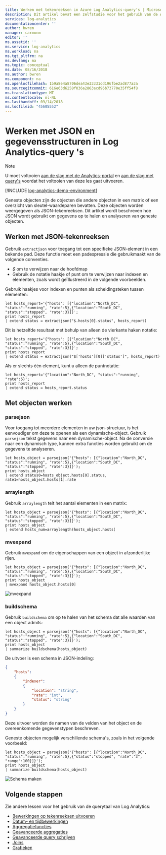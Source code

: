 ```yaml
---
title: Werken met tekenreeksen in Azure Log Analytics-query's | Microsoft Docs
description: Dit artikel bevat een zelfstudie voor het gebruik van de Analytics-portal voor het schrijven van query's in Log Analytics.
services: log-analytics
documentationcenter: ''
author: bwren
manager: carmonm
editor: ''
ms.assetid: ''
ms.service: log-analytics
ms.workload: na
ms.tgt_pltfrm: na
ms.devlang: na
ms.topic: conceptual
ms.date: 08/16/2018
ms.author: bwren
ms.component: na
ms.openlocfilehash: 1b9a8e4a8706dea43e33331cd196fbe2ad877a3a
ms.sourcegitcommit: 616e63d6258f036a2863acd96b73770e35ff54f8
ms.translationtype: MT
ms.contentlocale: nl-NL
ms.lasthandoff: 09/14/2018
ms.locfileid: "45605552"
---
```

# <a name="working-with-json-and-data-structures-in-log-analytics-queries"></a>Werken met JSON en gegevensstructuren in Log Analytics-query 's

> [!NOTE]
> U moet voltooien [aan de slag met de Analytics-portal](get-started-analytics-portal.md) en [aan de slag met query's](get-started-queries.md) voordat het voltooien van deze les gaat uitvoeren.

[!INCLUDE [log-analytics-demo-environment](../../../includes/log-analytics-demo-environment.md)]

Geneste objecten zijn de objecten die andere objecten in een matrix of een overzicht van sleutel-waardeparen bevatten. Deze objecten worden weergegeven als JSON-tekenreeksen. Dit artikel wordt beschreven hoe JSON wordt gebruikt om gegevens op te halen en analyseren van geneste objecten.

## <a name="working-with-json-strings"></a>Werken met JSON-tekenreeksen
Gebruik `extractjson` voor toegang tot een specifieke JSON-element in een bekende pad. Deze functie moet een padexpressie die gebruikmaakt van de volgende conventies.

- _$_ om te verwijzen naar de hoofdmap
- Gebruik de notatie haakje of punt om te verwijzen naar indexen en elementen, zoals wordt geïllustreerd in de volgende voorbeelden.


Gebruik haakjes voor indexen en punten als scheidingsteken tussen elementen:

```KQL
let hosts_report='{"hosts": [{"location":"North_DC", "status":"running", "rate":5},{"location":"South_DC", "status":"stopped", "rate":3}]}';
print hosts_report
| extend status = extractjson("$.hosts[0].status", hosts_report)
```

Dit is hetzelfde resultaat met behulp van alleen de vierkante haken notatie:

```KQL
let hosts_report='{"hosts": [{"location":"North_DC", "status":"running", "rate":5},{"location":"South_DC", "status":"stopped", "rate":3}]}';
print hosts_report 
| extend status = extractjson("$['hosts'][0]['status']", hosts_report)
```

Als er slechts één element, kunt u alleen de puntnotatie:

```KQL
let hosts_report='{"location":"North_DC", "status":"running", "rate":5}';
print hosts_report 
| extend status = hosts_report.status
```


## <a name="working-with-objects"></a>Met objecten werken

### <a name="parsejson"></a>parsejson
Voor toegang tot meerdere elementen in uw json-structuur, is het eenvoudiger om deze te openen als een dynamische-object. Gebruik `parsejson` tekst gegevens naar een dynamische-object. Na de conversie naar een dynamisch type, kunnen extra functies worden gebruikt om de gegevens te analyseren.

```KQL
let hosts_object = parsejson('{"hosts": [{"location":"North_DC", "status":"running", "rate":5},{"location":"South_DC", "status":"stopped", "rate":3}]}');
print hosts_object 
| extend status0=hosts_object.hosts[0].status, rate1=hosts_object.hosts[1].rate
```



### <a name="arraylength"></a>arraylength
Gebruik `arraylength` telt het aantal elementen in een matrix:

```KQL
let hosts_object = parsejson('{"hosts": [{"location":"North_DC", "status":"running", "rate":5},{"location":"South_DC", "status":"stopped", "rate":3}]}');
print hosts_object 
| extend hosts_num=arraylength(hosts_object.hosts)
```

### <a name="mvexpand"></a>mvexpand
Gebruik `mvexpand` om de eigenschappen van een object in afzonderlijke rijen.

```KQL
let hosts_object = parsejson('{"hosts": [{"location":"North_DC", "status":"running", "rate":5},{"location":"South_DC", "status":"stopped", "rate":3}]}');
print hosts_object 
| mvexpand hosts_object.hosts[0]
```

![mvexpand](media/json-data-structures/mvexpand.png)

### <a name="buildschema"></a>buildschema
Gebruik `buildschema` om op te halen van het schema dat alle waarden van een object admits:

```KQL
let hosts_object = parsejson('{"hosts": [{"location":"North_DC", "status":"running", "rate":5},{"location":"South_DC", "status":"stopped", "rate":3}]}');
print hosts_object 
| summarize buildschema(hosts_object)
```

De uitvoer is een schema in JSON-indeling:
```json
{
    "hosts":
    {
        "indexer":
        {
            "location": "string",
            "rate": "int",
            "status": "string"
        }
    }
}
```
Deze uitvoer worden de namen van de velden van het object en de overeenkomende gegevenstypen beschreven. 

Geneste objecten mogelijk verschillende schema's, zoals in het volgende voorbeeld:

```KQL
let hosts_object = parsejson('{"hosts": [{"location":"North_DC", "status":"running", "rate":5},{"status":"stopped", "rate":"3", "range":100}]}');
print hosts_object 
| summarize buildschema(hosts_object)
```


![Schema maken](media/json-data-structures/buildschema.png)

## <a name="next-steps"></a>Volgende stappen
Zie andere lessen voor het gebruik van de querytaal van Log Analytics:

- [Bewerkingen op tekenreeksen uitvoeren](string-operations.md)
- [Datum- en tijdbewerkingen](datetime-operations.md)
- [Aggregatiefuncties](aggregations.md)
- [Geavanceerde aggregaties](advanced-aggregations.md)
- [Geavanceerde query schrijven](advanced-query-writing.md)
- [Joins](joins.md)
- [Grafieken](charts.md)